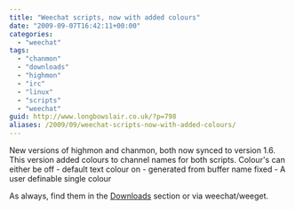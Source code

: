 ```yaml
---
title: "Weechat scripts, now with added colours"
date: "2009-09-07T16:42:11+00:00"
categories: 
  - "weechat"
tags: 
  - "chanmon"
  - "downloads"
  - "highmon"
  - "irc"
  - "linux"
  - "scripts"
  - "weechat"
guid: http://www.longbowslair.co.uk/?p=798
aliases: /2009/09/weechat-scripts-now-with-added-colours/
---
```


New versions of highmon and chanmon, both now synced to version 1.6.
This version added colours to channel names for both scripts. Colour's can either be
off - default text colour
on - generated from buffer name
fixed - A user definable single colour

As always, find them in the [Downloads](/downloads/) section or via weechat/weeget.

